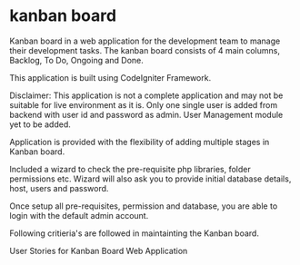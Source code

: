 # kanban board
Kanban board in a web application for the development team to manage their development tasks. The kanban board consists of 4 main columns, Backlog, To Do, Ongoing and Done.

This application is built using CodeIgniter Framework. 

Disclaimer: This application is not a complete application and may not be suitable for live environment as it is. 
Only one single user is added from backend with user id and password as admin. 
User Management module yet to be added.

Application is provided with the flexibility of adding multiple stages in Kanban board.

Included a wizard to check the pre-requisite php libraries, folder permissions etc.
Wizard will also ask you to provide initial database details, host, users and password.

Once setup all pre-requisites, permission and database, you are able to login with the default admin account. 

Following critieria's are followed in maintainting the Kanban board.

User Stories for Kanban Board Web Application
